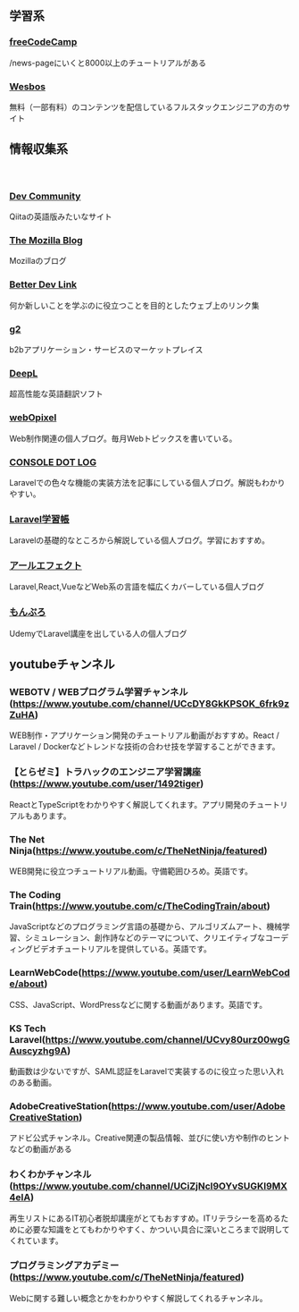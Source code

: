 ## 学習系

### [freeCodeCamp](https://www.freecodecamp.org/)
/news-pageにいくと8000以上のチュートリアルがある

### [Wesbos](https://wesbos.com/)
無料（一部有料）のコンテンツを配信しているフルスタックエンジニアの方のサイト

## 情報収集系
　
### [Dev Community](https://dev.to/)
Qiitaの英語版みたいなサイト　　

### [The Mozilla Blog](https://blog.mozilla.org/en/)
Mozillaのブログ

### [Better Dev Link](https://betterdev.link/)
何か新しいことを学ぶのに役立つことを目的としたウェブ上のリンク集

### [g2](https://www.g2.com/)
b2bアプリケーション・サービスのマーケットプレイス

### [DeepL](https://www.deepl.com/ja/translator)
超高性能な英語翻訳ソフト

### [webOpixel](https://www.webopixel.net/)
Web制作関連の個人ブログ。毎月Webトピックスを書いている。

### [CONSOLE DOT LOG](https://blog.capilano-fw.com/)
Laravelでの色々な機能の実装方法を記事にしている個人ブログ。解説もわかりやすい。

### [Laravel学習帳](https://laraweb.net/)
Laravelの基礎的なところから解説している個人ブログ。学習におすすめ。

### [アールエフェクト](https://reffect.co.jp/)
Laravel,React,VueなどWeb系の言語を幅広くカバーしている個人ブログ

### [もんぷろ](https://coinbaby8.com/)
UdemyでLaravel講座を出している人の個人ブログ

## youtubeチャンネル
### WEBOTV / WEBプログラム学習チャンネル(https://www.youtube.com/channel/UCcDY8GkKPSOK_6frk9zZuHA)
WEB制作・アプリケーション開発のチュートリアル動画がおすすめ。React / Laravel / Dockerなどトレンドな技術の合わせ技を学習することができます。

### 【とらゼミ】トラハックのエンジニア学習講座(https://www.youtube.com/user/1492tiger)
ReactとTypeScriptをわかりやすく解説してくれます。アプリ開発のチュートリアルもあります。

### The Net Ninja(https://www.youtube.com/c/TheNetNinja/featured)
WEB開発に役立つチュートリアル動画。守備範囲ひろめ。英語です。

### The Coding Train(https://www.youtube.com/c/TheCodingTrain/about)
JavaScriptなどのプログラミング言語の基礎から、アルゴリズムアート、機械学習、シミュレーション、創作詩などのテーマについて、クリエイティブなコーディングビデオチュートリアルを提供している。英語です。

### LearnWebCode(https://www.youtube.com/user/LearnWebCode/about)
CSS、JavaScript、WordPressなどに関する動画があります。英語です。

### KS Tech Laravel(https://www.youtube.com/channel/UCvy80urz00wgGAuscyzhg9A)
動画数は少ないですが、SAML認証をLaravelで実装するのに役立った思い入れのある動画。

### AdobeCreativeStation(https://www.youtube.com/user/AdobeCreativeStation)
アドビ公式チャンネル。Creative関連の製品情報、並びに使い方や制作のヒントなどの動画がある

###  わくわかチャンネル(https://www.youtube.com/channel/UCiZjNcl9OYvSUGKl9MX4eIA)
再生リストにあるIT初心者脱却講座がとてもおすすめ。ITリテラシーを高めるために必要な知識をとてもわかりやすく、かついい具合に深いところまで説明してくれています。

### プログラミングアカデミー(https://www.youtube.com/c/TheNetNinja/featured)
Webに関する難しい概念とかをわかりやすく解説してくれるチャンネル。
